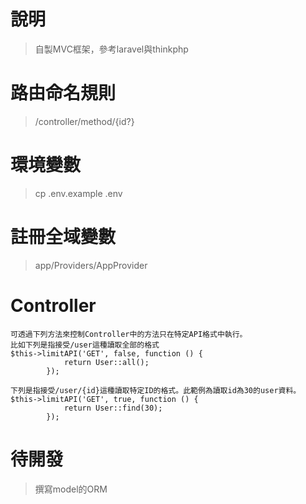 # 說明
> 自製MVC框架，參考laravel與thinkphp

# 路由命名規則
> /controller/method/{id?}

# 環境變數
> cp .env.example .env

# 註冊全域變數
> app/Providers/AppProvider

# Controller
```
可透過下列方法來控制Controller中的方法只在特定API格式中執行。
比如下列是指接受/user這種讀取全部的格式
$this->limitAPI('GET', false, function () {
            return User::all();
        });

下列是指接受/user/{id}這種讀取特定ID的格式。此範例為讀取id為30的user資料。
$this->limitAPI('GET', true, function () {
            return User::find(30);
        });        
```

# 待開發
> 撰寫model的ORM